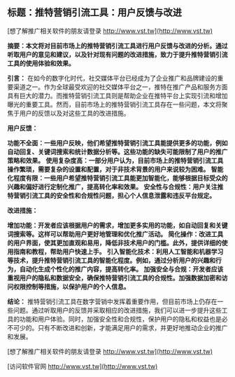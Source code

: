 ## **标题：推特营销引流工具：用户反馈与改进**

[想了解推广相关软件的朋友请登录 http://www.vst.tw](http://www.vst.tw)

**摘要：本文将对目前市场上的推特营销引流工具进行用户反馈与改进的分析。通过听取用户的意见和建议，以及针对现有问题的改进措施，致力于提升推特营销引流工具的使用体验和效果。**

**引言：**
在如今的数字化时代，社交媒体平台已经成为了企业推广和品牌建设的重要渠道之一。作为全球最受欢迎的社交媒体平台之一，推特在推广产品和服务方面具有巨大的潜力。而推特营销引流工具则是帮助企业在推特平台上实现引流和增加曝光的重要工具。然而，目前市场上的推特营销引流工具存在一些问题，本文将聚焦于用户的反馈以及对这些工具的改进措施。

**用户反馈：**

**功能不全面：一些用户反映，他们希望推特营销引流工具能提供更多的功能，例如自动回复、关键词搜索和统计数据分析等。这些功能的缺失可能限制了用户的推广策略和效果。**
**使用复杂度高：一部分用户认为，目前市场上的推特营销引流工具操作繁琐，需要复杂的设置和配置，对于非技术背景的用户来说较为困难。**
**智能化程度有限：一些用户希望推特营销引流工具能更加智能化，能够根据目标受众的兴趣和偏好进行定制化推广，提高转化率和效果。**
**安全性与合规性：用户关注推特营销引流工具的安全性和合规性问题，担心个人信息泄露和违反平台规定。**

**改进措施：**

**增加功能：开发者应该根据用户的需求，增加更多实用的功能，如自动回复和关键词搜索等。这样可以帮助用户更好地管理和优化推广活动。**
**简化操作：改进工具的用户界面，使其更加直观和易用，降低非技术用户的门槛。此外，提供详细的使用指南和教程，帮助用户快速上手。**
**引入智能化技术：利用人工智能和机器学习等技术，提升推特营销引流工具的智能化程度。例如，通过分析用户的兴趣和行为，自动化生成个性化的推广内容，提高转化率。**
**加强安全与合规：开发者应该重视用户的隐私和数据安全，确保推特营销引流工具的合规性。加强数据加密和访问权限控制等措施，以保护用户的个人信息。**

**结论：**
推特营销引流工具在数字营销中发挥着重要作用，但目前市场上仍存在一些问题。通过听取用户的反馈并采取相应的改进措施，我们可以进一步提升这些工具的功能和用户体验。同时，加强安全性和合规性，保护用户的隐私和权益也是必不可少的。只有不断改进和创新，才能满足用户的需求，并更好地推动企业的推广和发展。

[想了解推广相关软件的朋友请登录 http://www.vst.tw](http://www.vst.tw)


[访问软件官网 http://www.vst.tw](http://www.vst.tw)
